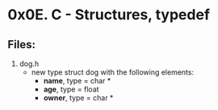 # 0x0E. C - Structures, typedef

## Files:

1. dog.h
   - new type struct dog with the following elements:
     - **name**, type = char *
     - **age**, type = float
     - **owner**, type = char *

